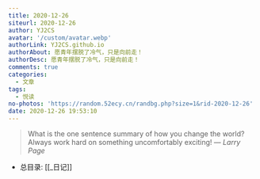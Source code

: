 ```yaml
---
title: 2020-12-26
siteurl: 2020-12-26
author: YJ2CS
avatar: '/custom/avatar.webp'
authorLink: YJ2CS.github.io
authorAbout: 愿青年摆脱了冷气，只是向前走！
authorDesc: 愿青年摆脱了冷气，只是向前走！
comments: true
categories:
  - 文章
tags:
  - 悦读
no-photos: 'https://random.52ecy.cn/randbg.php?size=1&rid-2020-12-26'
date: 2020-12-26 19:53:10
---
```


> What is the one sentence summary of how you change the world? Always work hard on something uncomfortably exciting!
> &mdash; <cite>Larry Page</cite>

-  总目录: [[_日记]]


